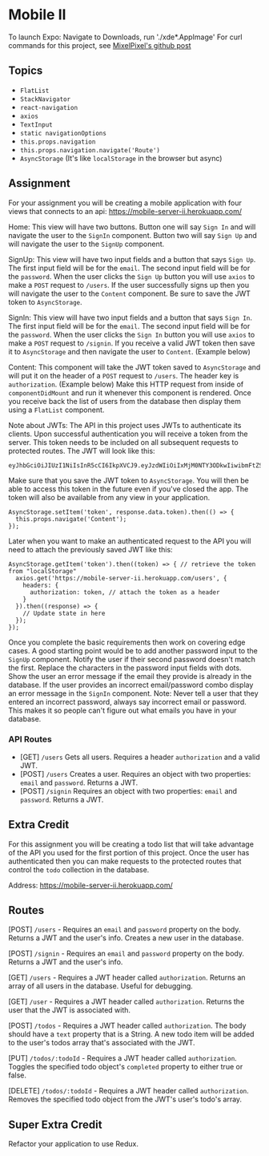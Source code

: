# Mobile II
To launch Expo: Navigate to Downloads, run './xde*.AppImage'
For curl commands for this project, see [MixelPixel's github post](https://github.com/mixelpixel/curl)

## Topics

* `FlatList`
* `StackNavigator`
* `react-navigation`
* `axios`
* `TextInput`
* `static navigationOptions`
* `this.props.navigation`
* `this.props.navigation.navigate('Route')`
* `AsyncStorage` (It's like `localStorage` in the browser but async)

## Assignment

For your assignment you will be creating a mobile application with four views that connects to an api:
https://mobile-server-ii.herokuapp.com/

Home:
This view will have two buttons.
Button one will say `Sign In` and will navigate the user to the `SignIn` component.
Button two will say `Sign Up` and will navigate the user to the `SignUp` component.

SignUp:
This view will have two input fields and a button that says `Sign Up`.
The first input field will be for the `email`.
The second input field will be for the `password`.
When the user clicks the `Sign Up` button you will use `axios` to make a `POST` request to `/users`.
If the user successfully signs up then you will navigate the user to the `Content` component.
Be sure to save the JWT token to `AsyncStorage`.

SignIn:
This view will have two input fields and a button that says `Sign In`.
The first input field will be for the `email`.
The second input field will be for the `password`.
When the user clicks the `Sign In` button you will use `axios` to make a `POST` request to `/signin`.
If you receive a valid JWT token then save it to `AsyncStorage` and then navigate the user to `Content`. (Example below)

Content:
This component will take the JWT token saved to `AsyncStorage` and will put it on the header of a
`POST` request to `/users`.  The header key is `authorization`. (Example below)
Make this HTTP request from inside of `componentDidMount` and run it whenever this component is rendered.
Once you receive back the list of users from the database then display them using a `FlatList` component.

Note about JWTs:
The API in this project uses JWTs to authenticate its clients.  Upon successful authentication you will receive a token from the server.  This token needs to be included on all subsequent requests to protected routes.  The JWT will look like this:
```
eyJhbGciOiJIUzI1NiIsInR5cCI6IkpXVCJ9.eyJzdWIiOiIxMjM0NTY3ODkwIiwibmFtZSI6IkpvaG4gRG9lIiwiYWRtaW4iOnRydWV9.TJVA95OrM7E2cBab30RMHrHDcEfxjoYZgeFONFh7HgQ
```

Make sure that you save the JWT token to `AsyncStorage`.  You will then be able to access this token in the future even if you've closed the app.  The token will also be available from any view in your application.

```
AsyncStorage.setItem('token', response.data.token).then(() => {
  this.props.navigate('Content');
});
```
Later when you want to make an authenticated request to the API you will need to attach the previously saved JWT like this:
```
AsyncStorage.getItem('token').then((token) => { // retrieve the token from "localStorage"
  axios.get('https://mobile-server-ii.herokuapp.com/users', {
    headers: {
      authorization: token, // attach the token as a header
    }
  }).then((response) => {
    // Update state in here
  });
});
```
Once you complete the basic requirements then work on covering edge cases.  A good starting point would be to add 
another password input to the `SignUp` component.  Notify the user if their second password doesn't match the first.
Replace the characters in the password input fields with dots.
Show the user an error message if the email they provide is already in the database.
If the user provides an incorrect email/password combo display an error message in the `SignIn` component.
Note: Never tell a user that they entered an incorrect password, always say incorrect email or password.
This makes it so people can't figure out what emails you have in your database.


### API Routes

* [GET] `/users` Gets all users. Requires a header `authorization` and a valid JWT.
* [POST] `/users` Creates a user. Requires an object with two properties: `email` and `password`. Returns a JWT.
* [POST] `/signin` Requires an object with two properties: `email` and `password`. Returns a JWT.



## Extra Credit

For this assignment you will be creating a todo list that will take advantage
of the API you used for the first portion of this project.  Once the user has authenticated then you can make requests to the protected routes that control the `todo` collection in the database.


Address: https://mobile-server-ii.herokuapp.com/

## Routes

[POST] `/users` - Requires an `email` and `password` property on the body.
Returns a JWT and the user's info. Creates a new user in the database.

[POST] `/signin` - Requires an `email` and `password` property on the body.
Returns a JWT and the user's info.

[GET] `/users` - Requires a JWT header called `authorization`.
Returns an array of all users in the database.  Useful for debugging.

[GET] `/user` - Requires a JWT header called `authorization`.
Returns the user that the JWT is associated with.

[POST] `/todos` - Requires a JWT header called `authorization`.
The body should have a `text` property that is a String.
A new todo item will be added to the user's todos array that's associated with the JWT.

[PUT] `/todos/:todoId` - Requires a JWT header called `authorization`.
Toggles the specified todo object's `completed` property to either true or false.

[DELETE] `/todos/:todoId` - Requires a JWT header called `authorization`.
Removes the specified todo object from the JWT's user's todo's array.

## Super Extra Credit

Refactor your application to use Redux.
